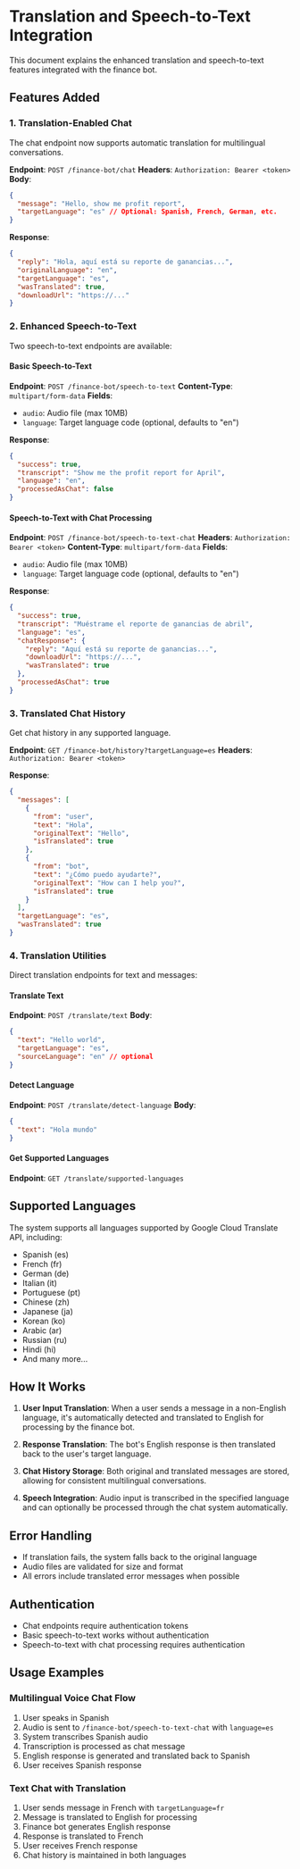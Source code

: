 # Translation and Speech-to-Text Integration

This document explains the enhanced translation and speech-to-text features integrated with the finance bot.

## Features Added

### 1. Translation-Enabled Chat

The chat endpoint now supports automatic translation for multilingual conversations.

**Endpoint**: `POST /finance-bot/chat`
**Headers**: `Authorization: Bearer <token>`
**Body**:

```json
{
  "message": "Hello, show me profit report",
  "targetLanguage": "es" // Optional: Spanish, French, German, etc.
}
```

**Response**:

```json
{
  "reply": "Hola, aquí está su reporte de ganancias...",
  "originalLanguage": "en",
  "targetLanguage": "es",
  "wasTranslated": true,
  "downloadUrl": "https://..."
}
```

### 2. Enhanced Speech-to-Text

Two speech-to-text endpoints are available:

#### Basic Speech-to-Text

**Endpoint**: `POST /finance-bot/speech-to-text`
**Content-Type**: `multipart/form-data`
**Fields**:

- `audio`: Audio file (max 10MB)
- `language`: Target language code (optional, defaults to "en")

**Response**:

```json
{
  "success": true,
  "transcript": "Show me the profit report for April",
  "language": "en",
  "processedAsChat": false
}
```

#### Speech-to-Text with Chat Processing

**Endpoint**: `POST /finance-bot/speech-to-text-chat`
**Headers**: `Authorization: Bearer <token>`
**Content-Type**: `multipart/form-data`
**Fields**:

- `audio`: Audio file (max 10MB)
- `language`: Target language code (optional, defaults to "en")

**Response**:

```json
{
  "success": true,
  "transcript": "Muéstrame el reporte de ganancias de abril",
  "language": "es",
  "chatResponse": {
    "reply": "Aquí está su reporte de ganancias...",
    "downloadUrl": "https://...",
    "wasTranslated": true
  },
  "processedAsChat": true
}
```

### 3. Translated Chat History

Get chat history in any supported language.

**Endpoint**: `GET /finance-bot/history?targetLanguage=es`
**Headers**: `Authorization: Bearer <token>`

**Response**:

```json
{
  "messages": [
    {
      "from": "user",
      "text": "Hola",
      "originalText": "Hello",
      "isTranslated": true
    },
    {
      "from": "bot",
      "text": "¿Cómo puedo ayudarte?",
      "originalText": "How can I help you?",
      "isTranslated": true
    }
  ],
  "targetLanguage": "es",
  "wasTranslated": true
}
```

### 4. Translation Utilities

Direct translation endpoints for text and messages:

#### Translate Text

**Endpoint**: `POST /translate/text`
**Body**:

```json
{
  "text": "Hello world",
  "targetLanguage": "es",
  "sourceLanguage": "en" // optional
}
```

#### Detect Language

**Endpoint**: `POST /translate/detect-language`
**Body**:

```json
{
  "text": "Hola mundo"
}
```

#### Get Supported Languages

**Endpoint**: `GET /translate/supported-languages`

## Supported Languages

The system supports all languages supported by Google Cloud Translate API, including:

- Spanish (es)
- French (fr)
- German (de)
- Italian (it)
- Portuguese (pt)
- Chinese (zh)
- Japanese (ja)
- Korean (ko)
- Arabic (ar)
- Russian (ru)
- Hindi (hi)
- And many more...

## How It Works

1. **User Input Translation**: When a user sends a message in a non-English language, it's automatically detected and translated to English for processing by the finance bot.

2. **Response Translation**: The bot's English response is then translated back to the user's target language.

3. **Chat History Storage**: Both original and translated messages are stored, allowing for consistent multilingual conversations.

4. **Speech Integration**: Audio input is transcribed in the specified language and can optionally be processed through the chat system automatically.

## Error Handling

- If translation fails, the system falls back to the original language
- Audio files are validated for size and format
- All errors include translated error messages when possible

## Authentication

- Chat endpoints require authentication tokens
- Basic speech-to-text works without authentication
- Speech-to-text with chat processing requires authentication

## Usage Examples

### Multilingual Voice Chat Flow

1. User speaks in Spanish
2. Audio is sent to `/finance-bot/speech-to-text-chat` with `language=es`
3. System transcribes Spanish audio
4. Transcription is processed as chat message
5. English response is generated and translated back to Spanish
6. User receives Spanish response

### Text Chat with Translation

1. User sends message in French with `targetLanguage=fr`
2. Message is translated to English for processing
3. Finance bot generates English response
4. Response is translated to French
5. User receives French response
6. Chat history is maintained in both languages
